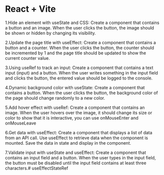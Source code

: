 # React + Vite

1.Hide an element with useState and CSS: Create a component that contains a button and an image. When the user clicks the button, the image should be shown or hidden by changing its visibility.

2.Update the page title with useEffect: Create a component that contains a button and a counter. When the user clicks the button, the counter should be incremented by 1 and the page title should be updated to show the current counter value.

3.Using useRef to track an input: Create a component that contains a text input (input) and a button. When the user writes something in the input field and clicks the button, the entered value should be logged to the console.

4.Dynamic background color with useState: Create a component that contains a button. When the user clicks the button, the background color of the page should change randomly to a new color.

5.Add hover effect with useRef: Create a component that contains an image. When the user hovers over the image, it should change its size or color to show that it is interactive, you can use onMouseEnter and onMouseLeave

6.Get data with useEffect: Create a component that displays a list of data from an API call. Use useEffect to retrieve data when the component is mounted. Save the data in state and display in the component.

7.Validate input with useState and useEffect: Create a component that contains an input field and a button. When the user types in the input field, the button must be disabled until the input field contains at least three characters.# useEffectStateRef
